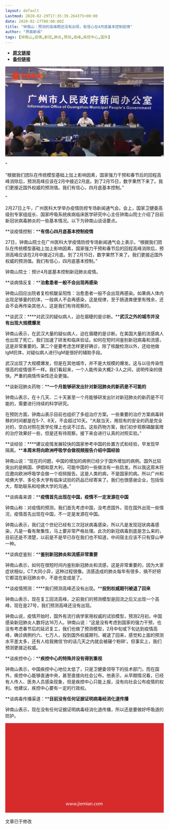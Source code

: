 ```yaml
---
layout: default
Lastmod: 2020-02-29T17:35:39.264375+00:00
date: 2020-02-27T00:00:00Z
title: "钟南山：预测的高峰期还没有出现，有信心在4月底基本控制疫情"
author: "界面新闻"
tags: [钟南山,疫情,新冠,肺炎,预测,高峰,疾控中心,国外]
---
```


* [**原文链接**](https://mp.weixin.qq.com/s/Rvs2OwAnuPVQjmAy07i72A)
* [**备份链接**](http://archive.today/7U8BS)


![](/images/post/9ca22d95a0a50f1aabf4adcd0b0e88cc.jpg)

“

  

“根据我们团队在传统模型基础上加上影响因素，国家强力干预和春节后的回程高峰消除后，预测高峰应该在2月中接近2月底。到了2月15日，数字果然下来了。我们更接近国外权威的预测值。我们有信心，四月底基本控制。”

  

”

2月27日上午，广州医科大学举办疫情防控专场新闻通气会。会上，国家卫健委高级别专家组组长、国家呼吸系统疾病临床医学研究中心主任钟南山院士介绍了目前新冠状病毒肺炎的一些基本情况。以下为钟南山谈话要点。

**谈疫情控制：****有信心四月底基本控制疫情**

27日，钟南山院士在广州医科大学疫情防控专场新闻通气会上表示，“根据我们团队在传统模型基础上加上影响因素，国家强力干预和春节后的回程高峰消除后，预测高峰应该在2月中接近2月底。到了2月15日，数字果然下来了。我们更接近国外权威的预测值。我们有信心，四月底基本控制。”

钟南山院士：预计4月底基本控制新冠肺炎疫情。

**谈病情反复：****治愈患者一般不会出现再感染**

钟南山回应出院者复检核酸呈阳性：治愈患者一般不会出现再感染。如果病人体内出现足够量的抗体，一般病人不会再感染，这是规律，至于肠道粪便里有残余，还会不会再传染其他人，这是我们有待观察的。

**谈武汉：****对武汉的疑似病人，迫在眉睫的是诊断。****武汉之外的城市并没有出现大规模爆发**  

钟南山表示，在武汉大量的疑似病人，迫在眉睫的是诊断。在美国大量的流感病人也出现了死亡，我们加速了研发和临床验证。如何在短时间鉴别新冠病毒和流感，这是非常重要的。第二个是要考虑怎样更好确诊，除了核酸检测以外，还给他做IgM抗体，对疑似病人进行IgM是很好的辅助手段。  

武汉出现了大规模爆发，但是在其他城市，并不是大规模的爆发。这与以往传染性很高的疫情很不一样。我们看起来，一个人能传染大概2-3人之间，说明传染的很快。严重的病情传染性还会更强。  

**谈新冠肺炎药物：****一个月能够研发出针对新冠肺炎的新药是不可能的**  

钟南山表示，在十几天、二十天甚至一个月能够研发出针对新冠肺炎的新药是不可能的，需要进行持续的科学研究。  

在预防方面，钟南山表示目前也组织了多组治疗方案。一些重要的治疗方案病毒转移的时间都是在5-7、8天，不会超过10天。“大敌当天，用现有的安全的药是完全对的，空白对照在医学伦理上也说不过去。这些药物方案，我们初步观察磷酸氯喹的治疗效果好一些，但是还有待观察。接下来会进行认真的对照实验。”  

**谈经验：****建议疫情发展较快的国家参考中国的处置方式和经验，早发现早隔离。****本周末将向欧洲呼吸学会做视频报告介绍中国经验**  

钟南山说：“现在的问题，中国的增加的病例已经少于国外增加的病例。国外比较突出的是韩国、伊朗和意大利，可能中国的一些做法有一些启发。所以我这周末将应邀向欧洲呼吸学会做一个视频报告。这是人类的病，不是国家的病。所以广州和哈佛大学、多伦多大学有临床试验的药品已经寄来了。我们也很感谢企业，包括恒大，帮助联系和哈佛大学的沟通。”  

**谈病毒来源：****疫情首先出现在中国，疫情不一定发源在中国**  

钟南山称：对疫情的预测，我们首先考虑中国，没考虑国外，现在国外出现一些情况，疫情首先出现在中国，不一定是发源在中国。  

钟南山表示，我们这个世纪已经有三次冠状病毒感染，所以凡是发现冠状病毒感染，凡是一看有聚集性，马上要非常严格处理。此次的新冠病毒到底是怎么来的，目前还是不清楚，以前是不是早已存在我们也不知道，中间宿主应该不只有穿山甲一种。  

**谈病症鉴别：****鉴别新冠肺炎和流感非常重要**  

钟南山表示，如何在很短时间内鉴别新冠肺炎和流感，这是非常重要的，因为大家症状相似，CT大同小异，这种过程很像。流感造成的肺炎每年有很多，搞不好把它都混在新冠肺炎中，不是也变成是了。  

**谈疫情预测：****我们预测高峰还没有出现。****投到权威期刊被退了回来**  

钟南山表示，现在复工回流高峰，之前我们的预测模型是回流之后又出现一个高峰，现在是27号，我们预测高峰还没有出现。  

钟南山说，疫情开始时，国外有流行病学家用权威的试验模型，预测2月初，中国感染新冠肺炎人数将达16万人。钟南山说：“这是没有考虑到国家的强力干预，也没有考虑春节后的延迟复工，我们也做了预测模型，2月中旬或下旬达到疫情高峰，确诊病例约六、七万人，投到国外权威期刊，被退了回来，感觉和上面的预测水平差太多，还有人给我微信‘你的话几天之内就会被碾个粉碎’。但事实上，我们预测更接近权威。  

**谈疾控中心：****疾控中心的特殊并没有得到重视**  

钟南山表示，中国疾控中心地位太低了，只是卫健委领导下的技术部门，而在国外，疾控中心能够直通中央，甚至直接向社会公布。他表示，从早期情况看，已经有人传人、医务人员感染现象，但是疾控中心只能上报，没有向社会公布疫情的权利。他建议，疾控中心要有一定的行政权。  

**谈病毒传播渠道：****目前没有任何证据证明病毒经消化道传播**  

钟南山表示，现在没有任何证据证明病毒经消化道传播，所以还是要做好呼吸道的防护。

![](/images/post/3ef9527fd7edfb43b0c70486c7a956af.jpg)  

文章已于修改

